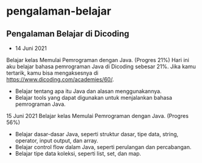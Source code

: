 # pengalaman-belajar
## Pengalaman Belajar di Dicoding

- 14 Juni 2021
  
Belajar kelas Memulai Pemrograman dengan Java. (Progres 21%)
Hari ini aku belajar bahasa pemrograman Java di Dicoding sebesar 21%. Jika kamu tertarik, kamu bisa mengaksesnya di https://www.dicoding.com/academies/60/.
* Belajar tentang apa itu Java dan alasan menggunakannya.
* Belajar tools yang dapat digunakan untuk menjalankan bahasa pemrograman Java.


15 Juni 2021
Belajar kelas Memulai Pemrograman dengan Java. (Progres 56%)
* Belajar dasar-dasar Java, seperti struktur dasar, tipe data, string, operator, input output, dan array.
* Belajar control flow dalam Java, seperti perulangan dan percabangan.
* Belajar tipe data koleksi, seperti list, set, dan map.
